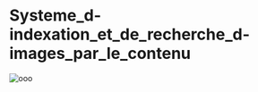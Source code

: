 # Systeme_d-indexation_et_de_recherche_d-images_par_le_contenu
![ooo](https://user-images.githubusercontent.com/114807981/213711075-7b6d4d70-e922-4051-bef1-315140ebf650.PNG)
